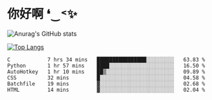 # 你好啊 ❛‿˂✨

![Anurag's GitHub stats](https://github-readme-stats.vercel.app/api?username=ZombieFly&count_private=true&show_icons=true)

[![Top Langs](https://github-readme-stats.vercel.app/api/top-langs/?username=ZombieFly&layout=compact&count_private=true&hide=Ruby,makefile)](https://github.com/anuraghazra/github-readme-stats)

<!--START_SECTION:waka-->

```text
C            7 hrs 34 mins   ████████████████░░░░░░░░░   63.83 %
Python       1 hr 57 mins    ████░░░░░░░░░░░░░░░░░░░░░   16.50 %
AutoHotkey   1 hr 10 mins    ██▒░░░░░░░░░░░░░░░░░░░░░░   09.89 %
CSS          32 mins         █░░░░░░░░░░░░░░░░░░░░░░░░   04.58 %
Batchfile    19 mins         ▓░░░░░░░░░░░░░░░░░░░░░░░░   02.68 %
HTML         14 mins         ▓░░░░░░░░░░░░░░░░░░░░░░░░   02.04 %
```

<!--END_SECTION:waka-->
